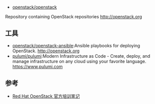 *  [openstack/openstack](https://github.com/openstack/openstack)

Repository containing OpenStack repositories http://openstack.org

## 工具

* [openstack/openstack-ansible](https://github.com/openstack/openstack-ansible):Ansible playbooks for deploying OpenStack. http://openstack.org
* [pulumi/pulumi](https://github.com/pulumi/pulumi):Modern Infrastructure as Code - Create, deploy, and manage infrastructure on any cloud using your favorite language. https://www.pulumi.com

## 参考

* [Red Hat OpenStack 官方培训笔记](https://wsgzao.github.io/post/openstack/)
